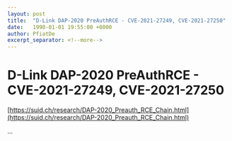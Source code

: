 ```yaml
---
layout: post
title:  "D-Link DAP-2020 PreAuthRCE - CVE-2021-27249, CVE-2021-27250"
date:   1990-01-01 19:55:00 +0000
author: PfiatDe
excerpt_separator: <!--more-->
---
```


# D-Link DAP-2020 PreAuthRCE - CVE-2021-27249, CVE-2021-27250

[https://suid.ch/research/DAP-2020_Preauth_RCE_Chain.html](https://suid.ch/research/DAP-2020_Preauth_RCE_Chain.html)

...
<!--more-->
